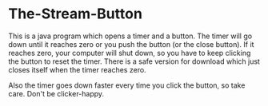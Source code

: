 # The-Stream-Button
This is a java program which opens a timer and a button. The timer will go down until it reaches zero or you push the button (or the close button). If it reaches zero, your computer will shut down, so you have to keep clicking the button to reset the timer. There is a safe version for download which just closes itself when the timer reaches zero.

Also the timer goes down faster every time you click the button, so take care. Don't be clicker-happy.
